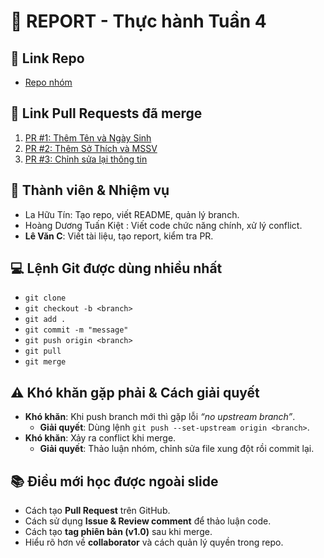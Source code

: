 # 📑 REPORT - Thực hành Tuần 4

## 🔗 Link Repo
- [Repo nhóm]([https://github.com/ten-nhom/ten-repo](https://github.com/tinla1201/ktmt-nhom12.git))  

## 🔀 Link Pull Requests đã merge
1. [PR #1: Thêm Tên và Ngày Sinh ](https://github.com/tinla1201/ktmt-nhom12/pull/1)
2. [PR #2: Thêm Sở Thích và MSSV](https://github.com/tinla1201/ktmt-nhom12/pull/2)
3. [PR #3: Chỉnh sửa lại thông tin](https://github.com/tinla1201/ktmt-nhom12/pull/3)

## 👥 Thành viên & Nhiệm vụ
- La Hữu Tín: Tạo repo, viết README, quản lý branch.  
- Hoàng Dương Tuấn Kiệt : Viết code chức năng chính, xử lý conflict.  
- **Lê Văn C**: Viết tài liệu, tạo report, kiểm tra PR.  

## 💻 Lệnh Git được dùng nhiều nhất
- `git clone`  
- `git checkout -b <branch>`  
- `git add .`  
- `git commit -m "message"`  
- `git push origin <branch>`  
- `git pull`  
- `git merge`  

## ⚠️ Khó khăn gặp phải & Cách giải quyết
- **Khó khăn**: Khi push branch mới thì gặp lỗi *“no upstream branch”*.  
  - **Giải quyết**: Dùng lệnh `git push --set-upstream origin <branch>`.  
- **Khó khăn**: Xảy ra conflict khi merge.  
  - **Giải quyết**: Thảo luận nhóm, chỉnh sửa file xung đột rồi commit lại.  

## 📚 Điều mới học được ngoài slide
- Cách tạo **Pull Request** trên GitHub.  
- Cách sử dụng **Issue & Review comment** để thảo luận code.  
- Cách tạo **tag phiên bản (v1.0)** sau khi merge.  
- Hiểu rõ hơn về **collaborator** và cách quản lý quyền trong repo.  

